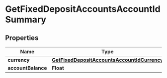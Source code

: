 

# GetFixedDepositAccountsAccountIdSummary

## Properties

Name | Type | Description | Notes
------------ | ------------- | ------------- | -------------
**currency** | [**GetFixedDepositAccountsAccountIdCurrency**](GetFixedDepositAccountsAccountIdCurrency.md) |  |  [optional]
**accountBalance** | **Float** |  |  [optional]



